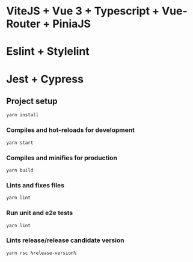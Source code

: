 # ViteJS + Vue 3 + Typescript + Vue-Router + PiniaJS

# Eslint + Stylelint

# Jest + Cypress

## Project setup
```
yarn install
```

### Compiles and hot-reloads for development
```
yarn start
```

### Compiles and minifies for production
```
yarn build
```

### Lints and fixes files
```
yarn lint
```

### Run unit and e2e tests
```
yarn lint
```

### Lints release/release candidate version
```
yarn rsc %release-version%
```
